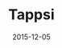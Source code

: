 ---
layout: site
title: "Tappsi"
date: 2015-12-05
categories: [community]
version: 1.4.12
major: 1
minor: 4
patch: 12
slug: tappsi
link: https://web.tappsi.co/#/login
permalink: /sites/:slug
---